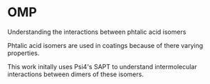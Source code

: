 # OMP
Understanding the interactions between phtalic acid isomers

Phtalic acid isomers are used in coatings because of there varying properties.  

This work initally uses Psi4's SAPT to understand intermolecular interactions between dimers of these isomers.




